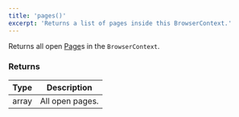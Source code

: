 ```yaml
---
title: 'pages()'
excerpt: 'Returns a list of pages inside this BrowserContext.'
---
```


Returns all open [Page](/javascript-api/xk6-browser/page/)s in the `BrowserContext`.


### Returns

| Type   | Description     |
| ------ | --------------- |
| array  | All open pages. |
